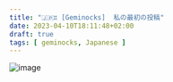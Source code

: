 ```yaml
---
title: "🇯🇵♊ [Geminocks]  私の最初の投稿"
date: 2023-04-10T18:11:48+02:00
draft: true
tags: [ geminocks, Japanese ]
---
```


![image](/gallery/midjourney/PalladiusPacans_a_puffin_who_just_won_an_ironman__all_sweated_a_b92ad63c-71b9-4848-9512-13d6240d1cbe.png)



